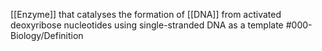 [[Enzyme]] that catalyses the formation of [[DNA]] from activated deoxyribose nucleotides using single-stranded DNA as a template
#000-Biology/Definition 